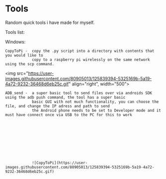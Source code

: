 
# Tools

Random quick tools i have made for myself.

Tools list:

Windows:

    CopyToPi -  copy the .py script into a directory with contents that you would like to
                copy to a raspberry pi wirelessly on the same network using the scp command.
<img src="https://user-images.githubusercontent.com/80905013/125839394-5325169b-5a19-4a72-9232-36468d6eb25c.gif" align="right", width="500"> 

    ADB_send -  a super basic tool to send files over via androids SDK using the adb push command, the tool has a super basic
                basic GUI with not much functionality, you can choose the file, and change the IP adress and path to send
                the Android phone needs to be set to Developer mode and it must have connect once via USB to the PC for this to work
                
                
                
                
                
                
                
                
                
                
                ![CopyToPi](https://user-images.githubusercontent.com/80905013/125839394-5325169b-5a19-4a72-9232-36468d6eb25c.gif) 


                
